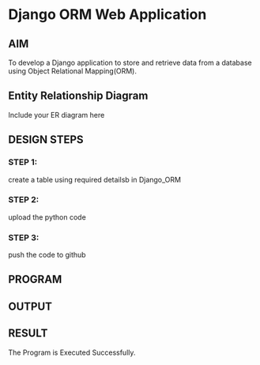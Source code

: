# Django ORM Web Application

## AIM
To develop a Django application to store and retrieve data from a database using Object Relational Mapping(ORM).

## Entity Relationship Diagram

Include your ER diagram here

## DESIGN STEPS

### STEP 1:
create a table using required detailsb in Django_ORM

### STEP 2:
upload the python code

### STEP 3:

push the code to github

## PROGRAM

## OUTPUT

## RESULT
The Program is Executed Successfully.

